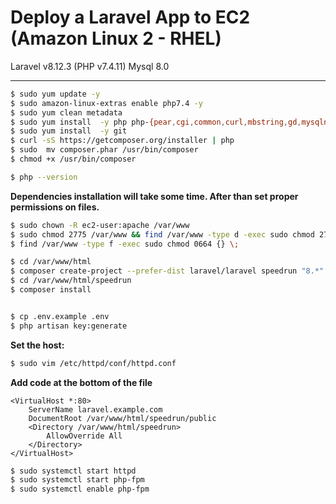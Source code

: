 
# Deploy a Laravel App to EC2 (Amazon Linux 2 - RHEL)
Laravel v8.12.3 (PHP v7.4.11) Mysql 8.0  

---  
```sh
$ sudo yum update -y  
$ sudo amazon-linux-extras enable php7.4 -y  
$ sudo yum clean metadata  
$ sudo yum install  -y php php-{pear,cgi,common,curl,mbstring,gd,mysqlnd,gettext,bcmath,json,xml,fpm,intl,zip,imap}  
$ sudo yum install  -y git  
$ curl -sS https://getcomposer.org/installer | php  
$ sudo  mv composer.phar /usr/bin/composer  
$ chmod +x /usr/bin/composer  

$ php --version  
```
**Dependencies installation will take some time. After than set proper permissions on files.**  
```sh
$ sudo chown -R ec2-user:apache /var/www  
$ sudo chmod 2775 /var/www && find /var/www -type d -exec sudo chmod 2775 {} \;  
$ find /var/www -type f -exec sudo chmod 0664 {} \;  

$ cd /var/www/html  
$ composer create-project --prefer-dist laravel/laravel speedrun "8.*"  
$ cd /var/www/html/speedrun  
$ composer install  


$ cp .env.example .env  
$ php artisan key:generate  
```

**Set the host:**  
```sh
$ sudo vim /etc/httpd/conf/httpd.conf   
```

**Add code at the bottom of the file**  

```blade
<VirtualHost *:80>  
	ServerName laravel.example.com  
	DocumentRoot /var/www/html/speedrun/public  
	<Directory /var/www/html/speedrun>  
		AllowOverride All  
	</Directory>  
</VirtualHost>  
```  

```sh
$ sudo systemctl start httpd  
$ sudo systemctl start php-fpm  
$ sudo systemctl enable php-fpm  
```

